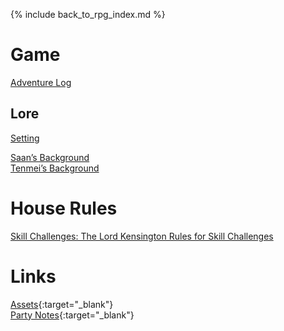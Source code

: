 ---
---

{% include back_to_rpg_index.md %}

# Game

[Adventure Log](AdventureLog/)  

## Lore

[Setting](World/Setting.html)  

[Saan’s Background](World/PlayerBackground_Saan.html)  
[Tenmei’s Background](World/PlayerBackground_Tenmei.html)  

# House Rules

[Skill Challenges: The Lord Kensington Rules for Skill Challenges](Rules/HouseRules.html#skill-challenges)  

# Links

[Assets](https://github.com/NightB1ade/RolePlayingGames/tree/master/DungeonsAndDragons/4e/ZodiacWheel/Assets){:target="_blank"}  
[Party Notes](https://docs.google.com/document/d/11laKVBr63GlmA-MgZSS3OkvUpkoE_W_gK93dedH7gdU/edit){:target="_blank"}  
